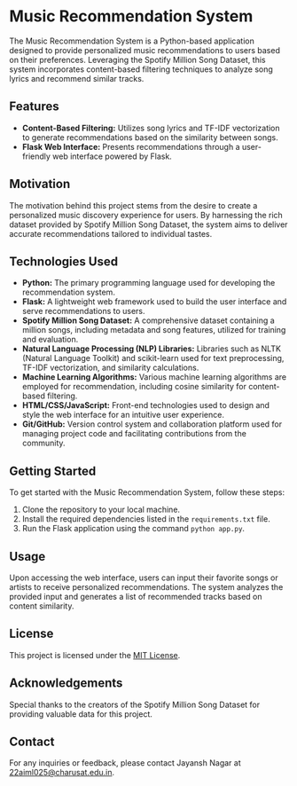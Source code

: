 # Music Recommendation System

The Music Recommendation System is a Python-based application designed to provide personalized music recommendations to users based on their preferences. Leveraging the Spotify Million Song Dataset, this system incorporates content-based filtering techniques to analyze song lyrics and recommend similar tracks.

## Features

- **Content-Based Filtering:** Utilizes song lyrics and TF-IDF vectorization to generate recommendations based on the similarity between songs.
- **Flask Web Interface:** Presents recommendations through a user-friendly web interface powered by Flask.

## Motivation

The motivation behind this project stems from the desire to create a personalized music discovery experience for users. By harnessing the rich dataset provided by Spotify Million Song Dataset, the system aims to deliver accurate recommendations tailored to individual tastes.

## Technologies Used

- **Python:** The primary programming language used for developing the recommendation system.
- **Flask:** A lightweight web framework used to build the user interface and serve recommendations to users.
- **Spotify Million Song Dataset:** A comprehensive dataset containing a million songs, including metadata and song features, utilized for training and evaluation.
- **Natural Language Processing (NLP) Libraries:** Libraries such as NLTK (Natural Language Toolkit) and scikit-learn used for text preprocessing, TF-IDF vectorization, and similarity calculations.
- **Machine Learning Algorithms:** Various machine learning algorithms are employed for recommendation, including cosine similarity for content-based filtering.
- **HTML/CSS/JavaScript:** Front-end technologies used to design and style the web interface for an intuitive user experience.
- **Git/GitHub:** Version control system and collaboration platform used for managing project code and facilitating contributions from the community.

## Getting Started

To get started with the Music Recommendation System, follow these steps:

1. Clone the repository to your local machine.
2. Install the required dependencies listed in the `requirements.txt` file.
3. Run the Flask application using the command `python app.py`.

## Usage

Upon accessing the web interface, users can input their favorite songs or artists to receive personalized recommendations. The system analyzes the provided input and generates a list of recommended tracks based on content similarity.

## License

This project is licensed under the [MIT License](LICENSE).

## Acknowledgements

Special thanks to the creators of the Spotify Million Song Dataset for providing valuable data for this project.

## Contact

For any inquiries or feedback, please contact Jayansh Nagar at 22aiml025@charusat.edu.in.
